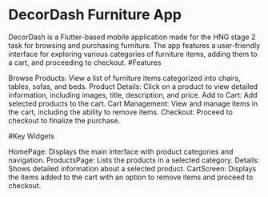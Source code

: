 # DecorDash Furniture App

DecorDash is a Flutter-based mobile application made for the HNG stage 2 task for browsing and purchasing furniture. The app features a user-friendly interface for exploring various categories of furniture items, adding them to a cart, and proceeding to checkout.
#Features

Browse Products: View a list of furniture items categorized into chairs, tables, sofas, and beds.
Product Details: Click on a product to view detailed information, including images, title, description, and price.
Add to Cart: Add selected products to the cart.
Cart Management: View and manage items in the cart, including the ability to remove items.
Checkout: Proceed to checkout to finalize the purchase.

#Key Widgets

HomePage: Displays the main interface with product categories and navigation.
ProductsPage: Lists the products in a selected category.
Details: Shows detailed information about a selected product.
CartScreen: Displays the items added to the cart with an option to remove items and proceed to checkout.

